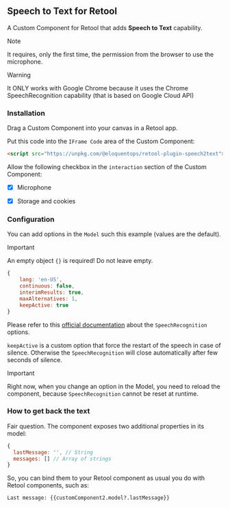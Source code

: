 ## Speech to Text for Retool

A Custom Component for Retool that adds **Speech to Text** capability.

> [!NOTE]
>
> It requires, only the first time, the permission from the browser to use the microphone.

> [!WARNING]
>
> It ONLY works with Google Chrome because it uses the Chrome SpeechRecognition capability (that is based on Google Cloud API)

### Installation

Drag a Custom Component into your canvas in a Retool app.

Put this code into the `IFrame Code` area of the Custom Component:

```html
<script src="https://unpkg.com/@eloquentops/retool-plugin-speech2text"></script>
```

Allow the following checkbox in the `interaction` section of the Custom Component:
- [x] Microphone
- [x] Storage and cookies


### Configuration

You can add options in the `Model` such this example (values are the default). 

> [!IMPORTANT]
>
> An empty object `{}` is required! Do not leave empty.

```js
{
    lang: 'en-US',
    continuous: false,
    interimResults: true,
    maxAlternatives: 1,
    keepActive: true
}
```

Please refer to this [official documentation](https://developer.mozilla.org/en-US/docs/Web/API/SpeechRecognition) about the `SpeechRecognition` options.

`keepActive` is a custom option that force the restart of the speech in case of silence. Otherwise the `SpeechRecognition` will close automatically after few seconds of silence.

> [!IMPORTANT]
>
> Right now, when you change an option in the Model, you need to reload the component, because `SpeechRecognition` cannot be reset at runtime. 

### How to get back the text

Fair question. The component exposes two additional properties in its model:

```js
{
  lastMessage: '', // String
  messages: [] // Array of strings
}
```

So, you can bind them to your Retool component as usual you do with Retool components, such as:

```
Last message: {{customComponent2.model?.lastMessage}}
```